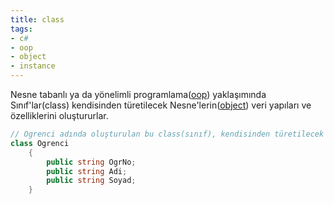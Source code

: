 ```yaml
---
title: class
tags:
- c#
- oop
- object
- instance
---
```


Nesne tabanlı ya da yönelimli programlama([oop](/oop)) yaklaşımında Sınıf'lar(class) kendisinden türetilecek Nesne'lerin([object](/object)) veri yapıları ve özelliklerini oluştururlar.

```C#
// Ogrenci adında oluşturulan bu class(sınıf), kendisinden türetilecek her bir öğrenci nesnesine ortak özellik olarak Öğrenci Numarası, Ad ve Soyad alanlarını aktaracaktır.
class Ogrenci
	{
		public string OgrNo;
		public string Adi;
		public string Soyad;
	}
```
